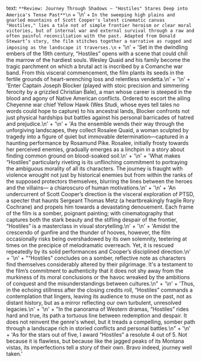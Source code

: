 text: `**Review: Journey Through Shadows – "Hostiles" Stares Deep into America's Tense Past**\n` +
      '\n' +
      `In the sweeping high plains and gnarled mountains of Scott Cooper's latest cinematic canvas "Hostiles," lies a tale not of simple frontier heroism or clear moral victories, but of internal war and external survival through a raw and often painful reconciliation with the past. Adapted from Donald Stewart’s story, the film stitches together a narrative as rugged and imposing as the landscape it traverses.\n` +
      '\n' +
      'Set in the dwindling embers of the 19th century, “Hostiles” opens with a scene that could chill the marrow of the hardiest souls. Wesley Quaid and his family become the tragic parchment on which a brutal act is inscribed by a Comanche war band. From this visceral commencement, the film plants its seeds in the fertile grounds of heart-wrenching loss and relentless vendetta.\n' +
      '\n' +
      'Enter Captain Joseph Blocker (played with stoic precision and simmering ferocity by a grizzled Christian Bale), a man whose career is steeped in the blood and agony of Native American conflicts. Ordered to escort the ailing Cheyenne war chief Yellow Hawk (Wes Studi, whose eyes tell tales no words could hope to capture) to his ancestral lands, Blocker confronts not just physical hardships but battles against his personal barricades of hatred and prejudice.\n' +
      '\n' +
      'As the ensemble wends their way through the unforgiving landscapes, they collect Rosalee Quaid, a woman sculpted by tragedy into a figure of quiet but immovable determination—captured in a haunting performance by Rosamund Pike. Rosalee, initially frosty towards her perceived enemies, gradually emerges as a linchpin in a story about finding common ground on blood-soaked soil.\n' +
      '\n' +
      'What makes “Hostiles” particularly riveting is its unflinching commitment to portraying the ambiguous morality of all its characters. The journey is fraught with violence wrought not just by historical enemies but from within the ranks of the supposed protectors themselves, blurring the lines between the heroes and the villains— a chiaroscuro of human motivations.\n' +
      '\n' +
      'An undercurrent of Scott Cooper’s direction is the visceral exploration of PTSD, a specter that haunts Sergeant Thomas Metz (a heartbreakingly fragile Rory Cochrane) and propels him towards a devastating denouement. Each frame of the film is a somber, poignant painting; with cinematography that captures both the stark beauty and the stifling despair of the frontier, “Hostiles” is a masterclass in visual storytelling.\n' +
      '\n' +
      'Amidst the crescendo of gunfire and the thunder of hooves, however, the film occasionally risks being overshadowed by its own solemnity, teetering at times on the precipice of melodramatic overreach. Yet, it is rescued repeatedly by its solid performances and Cooper’s disciplined direction.\n' +
      '\n' +
      "“Hostiles” concludes on a somber, reflective note as characters find themselves considerably altered by their pilgrimage. It's a testament to the film’s commitment to authenticity that it does not shy away from the murkiness of its moral conclusions or the havoc wreaked by the ambitions of conquest and the misunderstandings between cultures.\n" +
      '\n' +
      'Thus, in the echoing stillness after the closing credits roll, “Hostiles” commands a contemplation that lingers, leaving its audience to muse on the past, not as distant history, but as a mirror reflecting our own turbulent, unresolved legacies.\n' +
      '\n' +
      "In the panorama of Western dramas, “Hostiles” rides hard and true, its path a tortuous line between redemption and despair. It does not reinvent the genre's wheel, but it treads a compelling, somber path through a landscape rich in storied conflicts and personal battles.\n" +
      '\n' +
      'As for the stars out of five, I award “Hostiles” a resolute 4 out of 5. Not because it is flawless, but because like the jagged peaks of its Montana vistas, its imperfections tell a story of their own. Bravo indeed, journey well taken.'